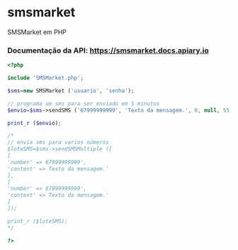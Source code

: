 # smsmarket
SMSMarket em PHP

### Documentação da API: https://smsmarket.docs.apiary.io

```php
<?php

include 'SMSMarket.php';

$sms=new SMSMarket ('usuario', 'senha');

// programa um sms para ser enviado em 5 minutos
$envio=$sms->sendSMS ('67999999999', 'Texto da mensagem.', 0, null, 55, date ('c', strtotime ('+5 minutes')));

print_r ($envio);

/*
// envia sms para varios números
$loteSMS=$sms->sendSMSMultiple ([
[
'number' => 67999999999',
'content' => Texto da mensagem.'
],
[
'number' => 67999999999',
'content' => Texto da mensagem.'
]
]);

print_r ($loteSMS);
*/

?>
```
